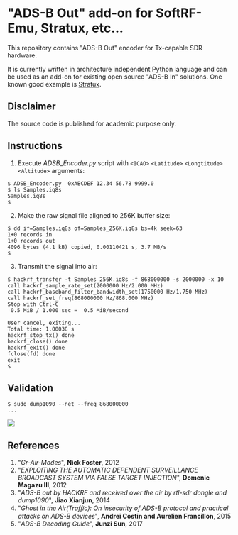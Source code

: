 # "ADS-B Out" add-on for SoftRF-Emu, Stratux, etc...

This repository contains "ADS-B Out" encoder for Tx-capable SDR hardware.

It is currently written in architecture independent Python language and can be used as an add-on for existing
open source "ADS-B In" solutions. One known good example is [Stratux](https://github.com/cyoung/stratux).

## Disclaimer
The source code is published for academic purpose only.

## Instructions
1. Execute *ADSB_Encoder.py* script with `<ICAO>` `<Latitude>` `<Longtitude>` `<Altitude>` arguments:
```
$ ADSB_Encoder.py  0xABCDEF 12.34 56.78 9999.0
$ ls Samples.iq8s
Samples.iq8s
$
```
2. Make the raw signal file aligned to 256K buffer size:
```
$ dd if=Samples.iq8s of=Samples_256K.iq8s bs=4k seek=63
1+0 records in
1+0 records out
4096 bytes (4.1 kB) copied, 0.00110421 s, 3.7 MB/s
$
```
3. Transmit the signal into air:
```
$ hackrf_transfer -t Samples_256K.iq8s -f 868000000 -s 2000000 -x 10
call hackrf_sample_rate_set(2000000 Hz/2.000 MHz)
call hackrf_baseband_filter_bandwidth_set(1750000 Hz/1.750 MHz)
call hackrf_set_freq(868000000 Hz/868.000 MHz)
Stop with Ctrl-C
 0.5 MiB / 1.000 sec =  0.5 MiB/second

User cancel, exiting...
Total time: 1.00038 s
hackrf_stop_tx() done
hackrf_close() done
hackrf_exit() done
fclose(fd) done
exit
$
```
## Validation
```
$ sudo dump1090 --net --freq 868000000
...
```
![](https://github.com/lyusupov/ADSB-Out/raw/master/documents/images/dump1090.JPG)

## References
1. "*Gr-Air-Modes*", **Nick Foster**, 2012
2. "*EXPLOITING THE AUTOMATIC DEPENDENT SURVEILLANCE BROADCAST SYSTEM VIA FALSE TARGET INJECTION*", **Domenic Magazu III**, 2012
3. "*ADS-B out by HACKRF and received over the air by rtl-sdr dongle and dump1090*", **Jiao Xianjun**, 2014
4. "*Ghost in the Air(Trafﬁc): On insecurity of ADS-B protocol and practical attacks on ADS-B devices*", **Andrei Costin and Aurelien Francillon**, 2015
5. "*ADS-B Decoding Guide*", **Junzi Sun**, 2017


